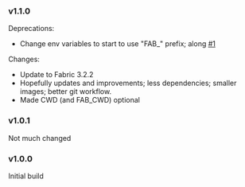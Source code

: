 ### v1.1.0

Deprecations:

- Change env variables to start to use "FAB_" prefix; along [#1](https://github.com/bozdoz/fabric-deployment/issues/1)

Changes:

- Update to Fabric 3.2.2
- Hopefully updates and improvements; less dependencies; smaller images; better git workflow.
- Made CWD (and FAB_CWD) optional

### v1.0.1

Not much changed

### v1.0.0

Initial build
